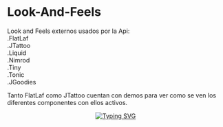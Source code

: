 # Look-And-Feels
Look and Feels externos usados por la Api:<br>
.FlatLaf<br>
.JTattoo<br>
.Liquid<br>
.Nimrod<br>
.Tiny<br>
.Tonic<br>
.JGoodies<br>

Tanto FlatLaf como JTattoo cuentan con demos para 
ver como se ven los diferentes componentes con ellos
activos.

<div align="center"><a href="https://git.io/typing-svg"><img src="https://readme-typing-svg.demolab.com?font=Roboto&weight=900&duration=0&pause=0&color=3AF76B&center=true&vCenter=true&width=500&lines=Yanko" alt="Typing SVG" /></a></div>